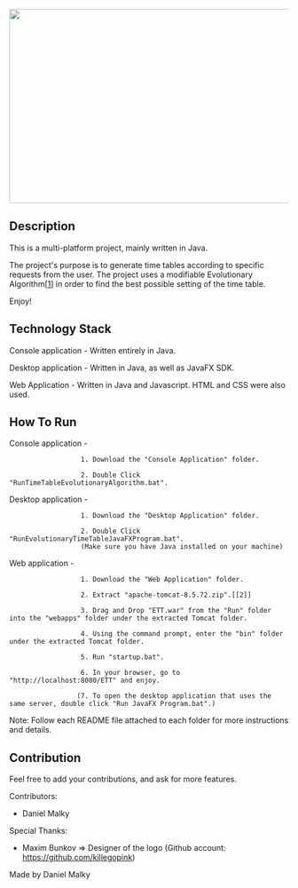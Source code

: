 <p align="center">
  <img width="770" height="350" src="https://user-images.githubusercontent.com/79100490/136980997-9806f172-4fce-4413-b070-8c48445f2ffc.PNG">
</p>


## Description

This is a multi-platform project, mainly written in Java.

The project's purpose is to generate time tables according to specific requests from the user.
The project uses a modifiable Evolutionary Algorithm[[1]] in order to find the best possible setting of the time table.

Enjoy!


## Technology Stack

Console application - Written entirely in Java.

Desktop application - Written in Java, as well as JavaFX SDK.

Web Application - Written in Java and Javascript. HTML and CSS were also used.


## How To Run

Console application - 

                      1. Download the "Console Application" folder.

                      2. Double Click "RunTimeTableEvolutionaryAlgorithm.bat".
                      
Desktop application - 

                      1. Download the "Desktop Application" folder.

                      2. Double Click "RunEvolutionaryTimeTableJavaFXProgram.bat".
                      (Make sure you have Java installed on your machine)
                      
Web application -     

                      1. Download the "Web Application" folder.

                      2. Extract "apache-tomcat-8.5.72.zip".[[2]]

                      3. Drag and Drop "ETT.war" from the "Run" folder into the "webapps" folder under the extracted Tomcat folder.

                      4. Using the command prompt, enter the "bin" folder under the extracted Tomcat folder.

                      5. Run "startup.bat".

                      6. In your browser, go to "http://localhost:8080/ETT" and enjoy.

                     (7. To open the desktop application that uses the same server, double click "Run JavaFX Program.bat".)
                     
Note: Follow each README file attached to each folder for more instructions and details.


## Contribution

Feel free to add your contributions, and ask for more features.

Contributors:
- Daniel Malky

Special Thanks:
- Maxim Bunkov => Designer of the logo (Github account: https://github.com/killegopink)


[1]: https://en.wikipedia.org/wiki/Evolutionary_algorithm
[2]: http://tomcat.apache.org/



Made by Daniel Malky
